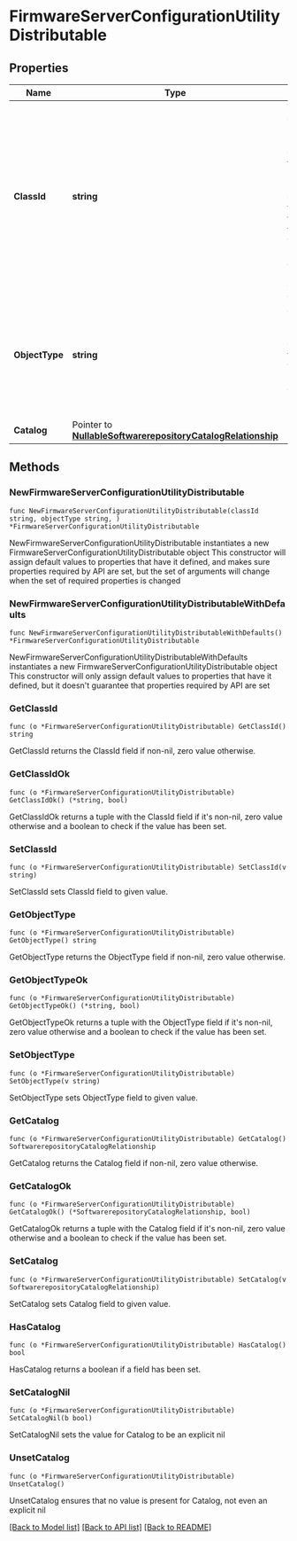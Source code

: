 # FirmwareServerConfigurationUtilityDistributable

## Properties

Name | Type | Description | Notes
------------ | ------------- | ------------- | -------------
**ClassId** | **string** | The fully-qualified name of the instantiated, concrete type. This property is used as a discriminator to identify the type of the payload when marshaling and unmarshaling data. | [default to "firmware.ServerConfigurationUtilityDistributable"]
**ObjectType** | **string** | The fully-qualified name of the instantiated, concrete type. The value should be the same as the &#39;ClassId&#39; property. | [default to "firmware.ServerConfigurationUtilityDistributable"]
**Catalog** | Pointer to [**NullableSoftwarerepositoryCatalogRelationship**](SoftwarerepositoryCatalogRelationship.md) |  | [optional] 

## Methods

### NewFirmwareServerConfigurationUtilityDistributable

`func NewFirmwareServerConfigurationUtilityDistributable(classId string, objectType string, ) *FirmwareServerConfigurationUtilityDistributable`

NewFirmwareServerConfigurationUtilityDistributable instantiates a new FirmwareServerConfigurationUtilityDistributable object
This constructor will assign default values to properties that have it defined,
and makes sure properties required by API are set, but the set of arguments
will change when the set of required properties is changed

### NewFirmwareServerConfigurationUtilityDistributableWithDefaults

`func NewFirmwareServerConfigurationUtilityDistributableWithDefaults() *FirmwareServerConfigurationUtilityDistributable`

NewFirmwareServerConfigurationUtilityDistributableWithDefaults instantiates a new FirmwareServerConfigurationUtilityDistributable object
This constructor will only assign default values to properties that have it defined,
but it doesn't guarantee that properties required by API are set

### GetClassId

`func (o *FirmwareServerConfigurationUtilityDistributable) GetClassId() string`

GetClassId returns the ClassId field if non-nil, zero value otherwise.

### GetClassIdOk

`func (o *FirmwareServerConfigurationUtilityDistributable) GetClassIdOk() (*string, bool)`

GetClassIdOk returns a tuple with the ClassId field if it's non-nil, zero value otherwise
and a boolean to check if the value has been set.

### SetClassId

`func (o *FirmwareServerConfigurationUtilityDistributable) SetClassId(v string)`

SetClassId sets ClassId field to given value.


### GetObjectType

`func (o *FirmwareServerConfigurationUtilityDistributable) GetObjectType() string`

GetObjectType returns the ObjectType field if non-nil, zero value otherwise.

### GetObjectTypeOk

`func (o *FirmwareServerConfigurationUtilityDistributable) GetObjectTypeOk() (*string, bool)`

GetObjectTypeOk returns a tuple with the ObjectType field if it's non-nil, zero value otherwise
and a boolean to check if the value has been set.

### SetObjectType

`func (o *FirmwareServerConfigurationUtilityDistributable) SetObjectType(v string)`

SetObjectType sets ObjectType field to given value.


### GetCatalog

`func (o *FirmwareServerConfigurationUtilityDistributable) GetCatalog() SoftwarerepositoryCatalogRelationship`

GetCatalog returns the Catalog field if non-nil, zero value otherwise.

### GetCatalogOk

`func (o *FirmwareServerConfigurationUtilityDistributable) GetCatalogOk() (*SoftwarerepositoryCatalogRelationship, bool)`

GetCatalogOk returns a tuple with the Catalog field if it's non-nil, zero value otherwise
and a boolean to check if the value has been set.

### SetCatalog

`func (o *FirmwareServerConfigurationUtilityDistributable) SetCatalog(v SoftwarerepositoryCatalogRelationship)`

SetCatalog sets Catalog field to given value.

### HasCatalog

`func (o *FirmwareServerConfigurationUtilityDistributable) HasCatalog() bool`

HasCatalog returns a boolean if a field has been set.

### SetCatalogNil

`func (o *FirmwareServerConfigurationUtilityDistributable) SetCatalogNil(b bool)`

 SetCatalogNil sets the value for Catalog to be an explicit nil

### UnsetCatalog
`func (o *FirmwareServerConfigurationUtilityDistributable) UnsetCatalog()`

UnsetCatalog ensures that no value is present for Catalog, not even an explicit nil

[[Back to Model list]](../README.md#documentation-for-models) [[Back to API list]](../README.md#documentation-for-api-endpoints) [[Back to README]](../README.md)


